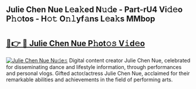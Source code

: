 ## Julie Chen Nue L𝚎a𝚔ed N𝚞𝚍e - Part-rU4 Vi𝚍𝚎o P𝚑𝚘tos - H𝚘𝚝 O𝚗𝚕yf𝚊ns L𝚎a𝚔s MMbop

# <h2><a href="http://kf9xt9g.oniu.top/?m=Julie+Chen+Nue">🔗👉 🔴 Julie Chen Nue P𝚑ot𝚘𝚜 V𝚒d𝚎o</a></h2>

[![Julie Chen Nue Nu𝚍e𝚜](https://i.imgur.com/0qMVB7G.gif)](http://kf9xt9g.oniu.top/?m=Julie+Chen+Nue)
Digital content creator Julie Chen Nue, celebrated for disseminating dance and lifestyle information, through performances and personal vlogs. Gifted actor/actress Julie Chen Nue, acclaimed for their remarkable abilities and achievements in the field of performing arts.  
